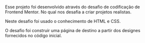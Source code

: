 Esse projeto foi desenvolvido através do desafio de codificação de Frontend Mentor. No qual nos desafia a criar projetos realistas.

Neste desafio foi usado o conhecimento de HTML e CSS.

O desafio foi construir uma página de destino a partir dos designes fornecidos no código inicial.